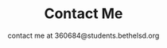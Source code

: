 <html>
<body>
  
  <center><h1>Contact Me</h1></center>
  <center><a>contact me at 360684@students.bethelsd.org</a></center>
  
</body>
</html>
